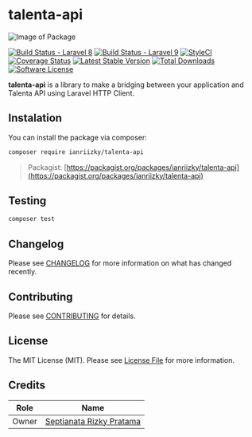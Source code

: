 # talenta-api

![Image of Package](https://banners.beyondco.de/Talenta%20API.png?theme=light&packageManager=composer+require&packageName=ianriizky%2Ftalenta-api&pattern=architect&style=style_1&description=The+bridging+between+your+application+and+Talenta+API+using+Laravel+HTTP+Client.&md=1&showWatermark=0&fontSize=100px&images=https%3A%2F%2Flaravel.com%2Fimg%2Flogomark.min.svg)

[![Build Status - Laravel 8](https://github.com/ianriizky/talenta-api/actions/workflows/laravel-8.yml/badge.svg)](https://github.com/ianriizky/talenta-api/actions)
[![Build Status - Laravel 9](https://github.com/ianriizky/talenta-api/actions/workflows/laravel-9.yml/badge.svg)](https://github.com/ianriizky/talenta-api/actions)
[![StyleCI](https://github.styleci.io/repos/479041299/shield)](https://github.styleci.io/repos/479041299)
[![Coverage Status](https://coveralls.io/repos/github/ianriizky/talenta-api/badge.svg)](https://coveralls.io/github/ianriizky/talenta-api)
[![Latest Stable Version](https://poser.pugx.org/ianriizky/talenta-api/v/stable.svg)](https://packagist.org/packages/ianriizky/talenta-api)
[![Total Downloads](https://poser.pugx.org/ianriizky/talenta-api/d/total.svg)](https://packagist.org/packages/ianriizky/talenta-api)
[![Software License](https://poser.pugx.org/ianriizky/talenta-api/license.svg)](https://packagist.org/packages/ianriizky/talenta-api)

**talenta-api** is a library to make a bridging between your application and Talenta API using Laravel HTTP Client.

## Instalation
You can install the package via composer:

```bash
composer require ianriizky/talenta-api
```
> Packagist: [https://packagist.org/packages/ianriizky/talenta-api](https://packagist.org/packages/ianriizky/talenta-api)

## Testing
```bash
composer test
```

## Changelog

Please see [CHANGELOG](CHANGELOG.md) for more information on what has changed recently.

## Contributing

Please see [CONTRIBUTING](CONTRIBUTING.md) for details.

## License

The MIT License (MIT). Please see [License File](LICENSE.md) for more information.

## Credits
| Role | Name |
| ---- | ---- |
| Owner | [Septianata Rizky Pratama](https://github.com/ianriizky) |

